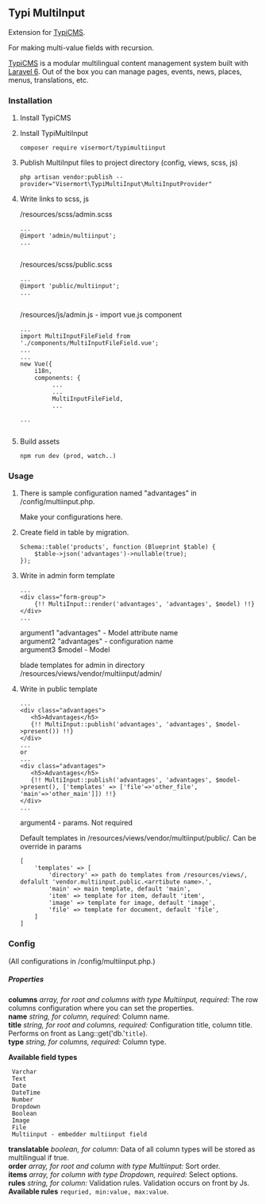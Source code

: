 ## Typi MultiInput


Extension for [TypiCMS](https://github.com/TypiCMS/Base).

For making multi-value fields with recursion.

[TypiCMS](https://github.com/TypiCMS/Base) is a modular multilingual content management system built with [Laravel 6](https://laravel.com). Out of the box you can manage pages, events, news, places, menus, translations, etc.

### Installation

1. Install TypiCMS 

2. Install TypiMultiInput

   ````
   composer require visermort/typimultiinput
   ````
    
3. Publish MultiInput files to project directory (config, views, scss, js)

    ````
    php artisan vendor:publish --provider="Visermort\TypiMultiInput\MultiInputProvider"
    
    ```` 
4. Write links to scss, js

   /resources/scss/admin.scss

   ````
   ...
   @import 'admin/multiinput';
   ...    
        
   ```` 
   /resources/scss/public.scss

   ````
   ...
   @import 'public/multiinput';
   ...    
        
   ```` 
   /resources/js/admin.js - import vue.js component

   ````
   ...
   import MultiInputFileField from './components/MultiInputFileField.vue';
   ...
   ...
   new Vue({
       i18n,
       components: {
            ...
            ...
            MultiInputFileField,
            ...
   
   ...    
        
   ```` 
5. Build assets

   ````
   npm run dev (prod, watch..)
   
   ```` 
    
### Usage

1. There is sample configuration named "advantages" in /config/multiinput.php.

   Make your configurations here.

2. Create field in table by migration.

   ````
   Schema::table('products', function (Blueprint $table) {
       $table->json('advantages')->nullable(true);
   });
   ```` 
  
3. Write in admin form template
 
    ````
    ...
    <div class="form-group">
        {!! MultiInput::render('advantages', 'advantages', $model) !!}
    </div>
    ...

    ```` 
    argument1 "advantages" - Model attribute name<br>
    argument2 "advantages" - configuration name<br>
    argument3 $model - Model
    
    blade templates for admin in directory /resources/views/vendor/multiinput/admin/
    
4. Write in public template     

     ````
     ...
     <div class="advantages">
        <h5>Advantages</h5>
        {!! MultiInput::publish('advantages', 'advantages', $model->present()) !!}
     </div>
     ...
     or
     ...
     <div class="advantages">
        <h5>Advantages</h5>
        {!! MultiInput::publish('advantages', 'advantages', $model->present(), ['templates' => ['file'=>'other_file', 'main'=>'other_main']]) !!}
     </div>
     ...
 
     ```` 
    argument4 - params. Not required 

    Default templates in /resources/views/vendor/multiinput/public/<attribute name>. Can be override in params
    ```` 
    [
        'templates' => [
            'directory' => path do templates from /resources/views/, defalult 'vendor.multiinput.public.<arrtibute name>.',
            'main' => main template, default 'main',
            'item' => template for item, default 'item',
            'image' => template for image, default 'image',
            'file' => template for document, default 'file',
        ]
    ]  
    ```` 
### Config    
(All configurations in  /config/multiinput.php.)
 
##### Properties

<b>columns</b> <i>array, for root and columns with type Multiinput, required:</i> The row columns configuration where you can set the properties.<br>
<b>name</b> <i>string, for column, required:</i> Column name.<br>
<b>title</b> <i>string, for root and columns, required:</i> Configuration title, column title. Performs on front as Lang::get('db.'`title`).<br>
<b>type</b> <i>string, for columns, required:</i> Column type.<br>
   
<b>Available field types</b>
 
     Varchar
     Text
     Date
     DateTime
     Number
     Dropdown
     Boolean
     Image
     File
     Multiinput - embedder multiinput field
<b>translatable</b> <i>boolean, for column:</i> Data of all column types will be stored as multilingual if true.<br>
<b>order</b> <i>array, for root and column with type Multiinput:</i> Sort order.<br>
<b>items</b> <i>array, for column with type Dropdown, required:</i> Select options.<br>
<b>rules</b> <i>string, for column:</i> Validation rules. Validation occurs on front by Js. <b>Available rules</b> `requried, min:value, max:value`.
 
